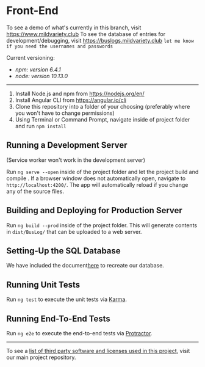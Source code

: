 

# Front-End
To see a demo of what's currently in this branch, visit https://www.mildvariety.club
To see the database of entries for development/debugging, visit https://buslogs.mildvariety.club
`let me know if you need the usernames and passwords`

Current versioning:
*  _npm: version 6.4.1_
*  _node: version 10.13.0_
___
1. Install Node.js and npm from https://nodejs.org/en/
1. Install Angular CLI from https://angular.io/cli
1. Clone this repository into a folder of your choosing (preferably where you won't have to change permissions)
1. Using Terminal or Command Prompt, navigate inside of project folder and run `npm install`
## Running a Development Server
(Service worker won't work in the development server)

Run `ng serve --open` inside of the project folder and let the project build and compile . If a browser window does not automatically open, navigate to `http://localhost:4200/`. The app will automatically reload if you change any of the source files.

## Building and Deploying for Production Server
Run `ng build --prod` inside of the project folder. This will generate contents in `dist/BusLog/` that can be uploaded to a web server.

## Setting-Up the SQL Database
We have included the document[here](https://github.com/kdesimini/Bus-Shuttle-Log-Collection-System/blob/master/Resources/Create_Database_Dev.sql) to recreate our database.

## Running Unit Tests
Run `ng test` to execute the unit tests via [Karma](https://karma-runner.github.io).

## Running End-To-End Tests
Run `ng e2e` to execute the end-to-end tests via [Protractor](http://www.protractortest.org/).
___

To see a [list of third party software and licenses used in this project](https://github.com/kdesimini/Bus-Shuttle-Log-Collection-System/blob/master/README.md), visit our main project repository. 